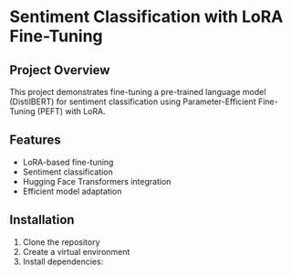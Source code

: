 # Sentiment Classification with LoRA Fine-Tuning

## Project Overview
This project demonstrates fine-tuning a pre-trained language model (DistilBERT) for sentiment classification using Parameter-Efficient Fine-Tuning (PEFT) with LoRA.

## Features
- LoRA-based fine-tuning
- Sentiment classification
- Hugging Face Transformers integration
- Efficient model adaptation

## Installation
1. Clone the repository
2. Create a virtual environment
3. Install dependencies:
